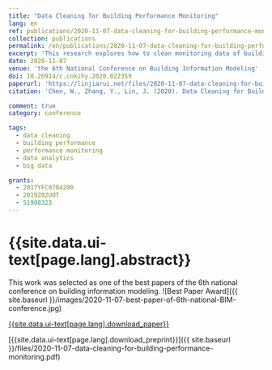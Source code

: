 ```yaml
---
title: "Data Cleaning for Building Performance Monitoring"
lang: en
ref: publications/2020-11-07-data-cleaning-for-building-performance-monitoring
collection: publications
permalink: /en/publications/2020-11-07-data-cleaning-for-building-performance-monitoring
excerpt: 'This research explores how to clean monitoring data of building performance for better data prediction'
date: 2020-11-07
venue: 'the 6th National Conference on Building Information Modeling'
doi: 10.26914/c.cnkihy.2020.022359
paperurl: 'https://linjiarui.net/files/2020-11-07-data-cleaning-for-building-performance-monitoring.pdf'
citation: 'Chen, W., Zhang, Y., Lin, J. (2020). Data Cleaning for Building Performance Monitoring. <i>Proceedings of the 6th National Conference on Building Information Modeling</i>, 321-325. China Architecture&Building Press. Taiyuan, China. (in Chinese)'

comment: true
category: conference

tags: 
  - data cleaning
  - building performance
  - performance monitoring
  - data analytics
  - big data

grants:
  - 2017YFC0704200
  - 2019Z02UOT
  - 51908323
---
```



{{site.data.ui-text[page.lang].abstract}}
====


This work was selected as one of the best papers of the 6th national conference on building information modeling.
![Best Paper Award]({{ site.baseurl }}/images/2020-11-07-best-paper-of-6th-national-BIM-conference.jpg)

[{{site.data.ui-text[page.lang].download_paper}}](https://doi.org/10.26914/c.cnkihy.2020.022359)

[{{site.data.ui-text[page.lang].download_preprint}}]({{ site.baseurl }}/files/2020-11-07-data-cleaning-for-building-performance-monitoring.pdf)
